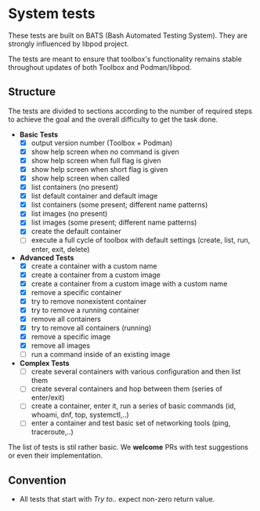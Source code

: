 # System tests

These tests are built on BATS (Bash Automated Testing System). They are strongly influenced by libpod project.

The tests are meant to ensure that toolbox's functionality remains stable throughout updates of both Toolbox and Podman/libpod.

## Structure

The tests are divided to sections according to the number of required steps to achieve the goal and the overall difficulty to get the task done.

- **Basic Tests**
  - [x] output version number (Toolbox + Podman)
  - [x] show help screen when no command is given
  - [x] show help screen when full flag is given
  - [x] show help screen when short flag is given
  - [x] show help screen when called
  - [x] list containers (no present)
  - [x] list default container and default image
  - [x] list containers (some present; different name patterns)
  - [x] list images (no present)
  - [x] list images (some present; different name patterns)
  - [x] create the default container
  - [ ] execute a full cycle of toolbox with default settings (create, list, run, enter, exit, delete)

- **Advanced Tests**
  - [x] create a container with a custom name
  - [x] create a container from a custom image
  - [x] create a container from a custom image with a custom name
  - [x] remove a specific container
  - [x] try to remove nonexistent container
  - [x] try to remove a running container
  - [x] remove all containers
  - [x] try to remove all containers (running)
  - [x] remove a specific image
  - [x] remove all images
  - [ ] run a command inside of an existing image

- **Complex Tests**
  - [ ] create several containers with various configuration and then list them
  - [ ] create several containers and hop between them (series of enter/exit)
  - [ ] create a container, enter it, run a series of basic commands (id, whoami, dnf, top, systemctl,..)
  - [ ] enter a container and test basic set of networking tools (ping, traceroute,..)

The list of tests is stil rather basic. We **welcome** PRs with test suggestions or even their implementation.

## Convention

- All tests that start with *Try to..* expect non-zero return value.